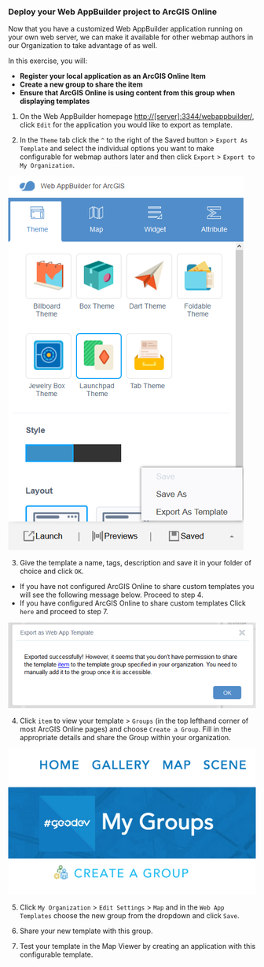 ### Deploy your Web AppBuilder project to ArcGIS Online

Now that you have a customized Web AppBuilder application running on your own web server, we can make it available for other webmap authors in our Organization to take advantage of as well.

In this exercise, you will:
* **Register your local application as an ArcGIS Online Item**
* **Create a new group to share the item**
* **Ensure that ArcGIS Online is using content from this group when displaying templates**

1. On the Web AppBuilder homepage [http://[server]:3344/webappbuilder/](http://[server]:3344/webappbuilder/), click `Edit` for the application you would like to export as template.

2. In the `Theme` tab click the `^` to the right of the Saved button > `Export As Template` and select the individual options you want to make configurable for webmap authors later and then click `Export` > `Export to My Organization`.

  ![export template](wab_deploy/step_2.png)

3. Give the template a name, tags, description and save it in your folder of choice and click `OK`.
    
  * If you have not configured ArcGIS Online to share custom templates you will see the following message below. Proceed to step 4. 
  * If you have configured ArcGIS Online to share custom templates Click `here` and proceed to step 7.  

  ![succesful export template](wab_deploy/step_3.png)

4.  Click `item` to view your template > `Groups` (in the top lefthand corner of most ArcGIS Online pages) and choose `Create a Group`.  Fill in the appropriate details and share the Group within your organization.
  
  ![export template](wab_deploy/step_4.png)

5. Click `My Organization` > `Edit Settings` > `Map` and in the `Web App Templates` choose the new group from the dropdown and click `Save`.

6. Share your new template with this group.

7. Test your template in the Map Viewer by creating an application with this configurable template.
